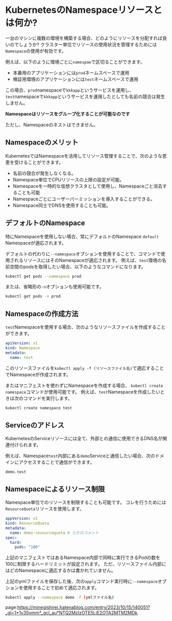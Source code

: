 



# KubernetesのNamespaceリソースとは何か?

一台のマシンに複数の環境を構築する場合、どのようにリソースを分配すれば良いのでしょうか?
クラスター単位でリソースの使用状況を管理するためには`Namespace`の使用が有効です。

例えば、以下のように環境ごとに`namespae`で区切ることができます。

- 本番用のアプリケーションには`prod`ネームスペースで運用
- 検証用環境のアプリケーションには`test`ネームスペースで運用

この場合、`prod`namespaceで`kkkapp`というサービスを運用し、`test`namespaceで`kkkapp`というサービスを運用したとしても名前の競合は発生しません。

**Namespaceはリソースをグループ化することが可能なのです**

ただし、Namespaceのネストはできません。


## Namespaceのメリット

KubernetesではNamespaceを活用してリソース管理することで、次のような恩恵を受けることができます。

- 名前の競合が発生しなくなる。
- Namespace単位でCPUリソースの上限の設定が可能。
- Namespaceを一時的な仮想クラスタとして使用し、Namespaceごと消去することも可能
- Namespaceごとにユーザーパーミッションを導入することができる。
- Namespace同士でDNSを使用することも可能。


## デフォルトのNamespace

特にNamespaceを使用しない場合、常にデフォルトのNamespace `default` Namespaceが適応されます。

デフォルトの代わりに`--namespace`オプションを使用することで、コマンドで使用されるリソースにはそのNamespaceが適応されます。
例えば、`test`環境の名前空間のpodsを取得したい場合、以下のようなコマンドになります。

```sh
kubectl get pods --namespace prod
```

または、省略形の`-n`オプションも使用可能です。

```sh
kubectl get pods -n prod
```


## Namespaceの作成方法

`test`Namespaceを使用する場合、次のようなリソースファイルを作成することができます。

```yml
apiVersion: v1
kind: Namespace
metadata:
  name: test
```

このリソースファイルを`kubectl apply -f (リソースファイル名)`で適応することでNamespaceが作成されます。

またはマニフェストを使わずにNamespaceを作成する場合、
`kubectl create namespace`コマンドが使用可能です。
例えば、`test`Namespaceを作成したいときは次のコマンドを実行します。

```sh
kubectl create namespace test
```



## Serviceのアドレス

KubernetesのServiceリソースには全て、外部との通信に使用できるDNS名が関連付けられます。

例えば、Namespace`test`内部にある`demo`Serviceと通信したい場合、次のドメインにアクセスすることで通信ができます。

```
demo.test
```



## Namespaceによるリソース制限

Namespace単位でのリソースを制限することも可能です。
コレを行うためには`ResourceQuota`リソースを使用します。

```yml
appVersion: v1
kind: ResourceQuota
metadata:
  name: demo-resourcequota # ただのコメント
spec:
  hard:
    pods: "100"
```

上記のマニフェストではあるNamespace内部で同時に実行できるPodの数を100に制限するハードリミットが設定されます。
ただ、リソースファイル内部にはどのNamespaceに適応するかは書かれていません。

上記のymlファイルを保存した後、次の`apply`コマンド実行時に`--namespace`オプションを使用することで初めて適応されます。


```sh
kubectl apply --namespace demo -f (ymlファイル名)
```









page:https://minegishirei.hatenablog.com/entry/2023/10/15/140051?_gl=1*1y35ymm*_gcl_au*NTQ2MzIzOTE5LjE2OTA2MTM2MDk.

